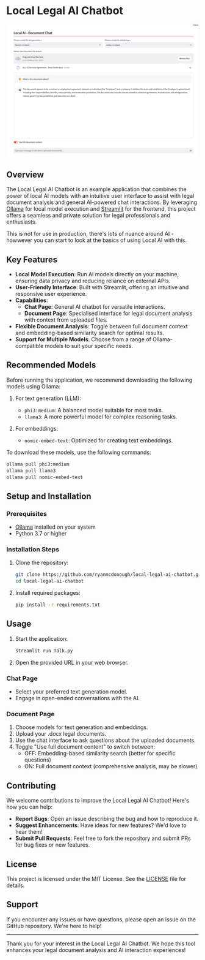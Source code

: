 # Local Legal AI Chatbot

![Local Legal AI Chatbot Interface](assets/example.png)

## Overview

The Local Legal AI Chatbot is an example application that combines the power of local AI models with an intuitive user interface to assist with legal document analysis and general AI-powered chat interactions. By leveraging [Ollama](https://ollama.com/) for local model execution and [Streamlit](https://streamlit.io) for the frontend, this project offers a seamless and private solution for legal professionals and enthusiasts.

This is not for use in production, there's lots of nuance around AI - howwever you can start to look at the basics of using Local AI with this.

## Key Features

- **Local Model Execution**: Run AI models directly on your machine, ensuring data privacy and reducing reliance on external APIs.
- **User-Friendly Interface**: Built with Streamlit, offering an intuitive and responsive user experience.
- **Capabilities**:
  - **Chat Page**: General AI chatbot for versatile interactions.
  - **Document Page**: Specialised interface for legal document analysis with context from uploaded files.
- **Flexible Document Analysis**: Toggle between full document context and embedding-based similarity search for optimal results.
- **Support for Multiple Models**: Choose from a range of Ollama-compatible models to suit your specific needs.

## Recommended Models

Before running the application, we recommend downloading the following models using Ollama:

1. For text generation (LLM):
   - `phi3:medium`: A balanced model suitable for most tasks.
   - `llama3`: A more powerful model for complex reasoning tasks.

2. For embeddings:
   - `nomic-embed-text`: Optimized for creating text embeddings.

To download these models, use the following commands:

```bash
ollama pull phi3:medium
ollama pull llama3
ollama pull nomic-embed-text
```

## Setup and Installation

### Prerequisites

- [Ollama](https://ollama.com/) installed on your system
- Python 3.7 or higher

### Installation Steps

1. Clone the repository:
   ```bash
   git clone https://github.com/ryanmcdonough/local-legal-ai-chatbot.git
   cd local-legal-ai-chatbot
   ```

2. Install required packages:
   ```bash
   pip install -r requirements.txt
   ```

## Usage

1. Start the application:
   ```bash
   streamlit run Talk.py
   ```

2. Open the provided URL in your web browser.

### Chat Page

- Select your preferred text generation model.
- Engage in open-ended conversations with the AI.

### Document Page

1. Choose models for text generation and embeddings.
2. Upload your .docx legal documents.
3. Use the chat interface to ask questions about the uploaded documents.
4. Toggle "Use full document content" to switch between:
   - OFF: Embedding-based similarity search (better for specific questions)
   - ON: Full document context (comprehensive analysis, may be slower)

## Contributing

We welcome contributions to improve the Local Legal AI Chatbot! Here's how you can help:

- **Report Bugs**: Open an issue describing the bug and how to reproduce it.
- **Suggest Enhancements**: Have ideas for new features? We'd love to hear them!
- **Submit Pull Requests**: Feel free to fork the repository and submit PRs for bug fixes or new features.

## License

This project is licensed under the MIT License. See the [LICENSE](LICENSE) file for details.

## Support

If you encounter any issues or have questions, please open an issue on the GitHub repository. We're here to help!

---

Thank you for your interest in the Local Legal AI Chatbot. We hope this tool enhances your legal document analysis and AI interaction experiences!